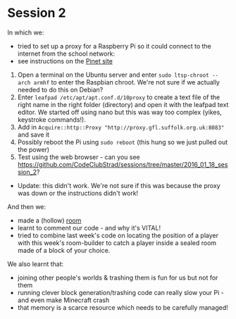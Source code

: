 # Session 2
In which we:
 * tried to set up a proxy for a Raspberry Pi so it could connect to the internet from the school network:
  * see instructions on the [Pinet site](http://pinet.org.uk/articles/advanced/web-filtering.html#raspbian)
  1. Open a terminal on the Ubuntu server and enter `sudo ltsp-chroot --arch armhf` to enter the Raspbian chroot. We're not sure if we actually needed to do this on Debian?
  2. Enter `leafpad /etc/apt/apt.conf.d/10proxy` to create a text file of the right name in the right folder (directory) and open it with the leafpad text editor. We started off using nano but this was way too complex (yikes, keystroke commands!).
  3. Add in `Acquire::http::Proxy "http://proxy.gfl.suffolk.org.uk:8083"` and save it
  4. Possibly reboot the Pi using `sudo reboot` (this hung so we just pulled out the power)
  5. Test using the web browser - can you see https://github.com/CodeClubStrad/sessions/tree/master/2016_01_18_session_2?
  * Update: this didn't work. We're not sure if this was because the proxy was down or the instructions didn't work!

And then we:
 * made a (hollow) [room](https://arghbox.files.wordpress.com/2014/04/warehouse_a5.pdf)
 * learnt to comment our code - and why it's VITAL!
 * tried to combine last week's code on locating the position of a player with this week's room-builder to catch a player inside a sealed room made of a block of your choice.
 
We also learnt that:
 * joining other people's worlds & trashing them is fun for us but not for them
 * running clever block generation/trashing code can really slow your Pi - and even make Minecraft crash
 * that memory is a scarce resource which needs to be carefully managed!
